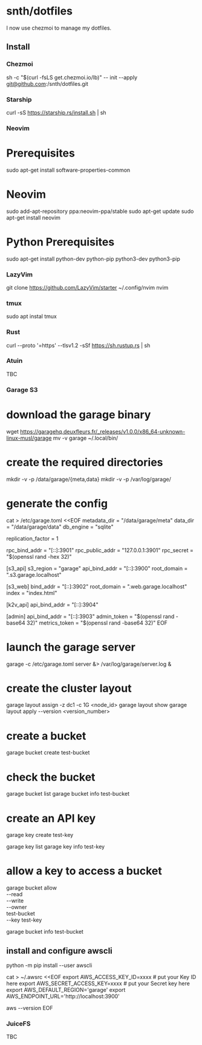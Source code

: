 # snth/dotfiles

I now use chezmoi to manage my dotfiles.

## Install

### Chezmoi

   sh -c "$(curl -fsLS get.chezmoi.io/lb)" -- init --apply git@github.com:/snth/dotfiles.git

### Starship

  curl -sS https://starship.rs/install.sh | sh

### Neovim

  # Prerequisites
  sudo apt-get install software-properties-common
  
  # Neovim
  sudo add-apt-repository ppa:neovim-ppa/stable
  sudo apt-get update
  sudo apt-get install neovim

  # Python Prerequisites
  sudo apt-get install python-dev python-pip python3-dev python3-pip

### LazyVim

  git clone https://github.com/LazyVim/starter ~/.config/nvim
  nvim

### tmux

  sudo apt instal tmux

### Rust

  curl --proto '=https' --tlsv1.2 -sSf https://sh.rustup.rs | sh

### Atuin

  TBC

### Garage S3

  # download the garage binary
  wget https://garagehq.deuxfleurs.fr/_releases/v1.0.0/x86_64-unknown-linux-musl/garage
  mv -v garage ~/.local/bin/

  # create the required directories
  mkdir -v -p /data/garage/{meta,data}
  mkdir -v -p /var/log/garage/

  # generate the config
  cat > /etc/garage.toml <<EOF
  metadata_dir = "/data/garage/meta"
  data_dir = "/data/garage/data"
  db_engine = "sqlite"

  replication_factor = 1

  rpc_bind_addr = "[::]:3901"
  rpc_public_addr = "127.0.0.1:3901"
  rpc_secret = "$(openssl rand -hex 32)"

  [s3_api]
  s3_region = "garage"
  api_bind_addr = "[::]:3900"
  root_domain = ".s3.garage.localhost"

  [s3_web]
  bind_addr = "[::]:3902"
  root_domain = ".web.garage.localhost"
  index = "index.html"

  [k2v_api]
  api_bind_addr = "[::]:3904"

  [admin]
  api_bind_addr = "[::]:3903"
  admin_token = "$(openssl rand -base64 32)"
  metrics_token = "$(openssl rand -base64 32)"
  EOF

  # launch the garage server
  garage -c /etc/garage.toml server &> /var/log/garage/server.log &

  # create the cluster layout
  garage layout assign -z dc1 -c 1G <node_id>
  garage layout show
  garage layout apply --version <version_number>

  # create a bucket
  garage bucket create test-bucket

  # check the bucket
  garage bucket list
  garage bucket info test-bucket

  # create an API key
  garage key create test-key

  garage key list
  garage key info test-key

  # allow a key to access a bucket
  garage bucket allow \
    --read \
    --write \
    --owner \
    test-bucket \
    --key test-key

  garage bucket info test-bucket

  ## install and configure awscli
  python -m pip install --user awscli

  cat > ~/.awsrc <<EOF
  export AWS_ACCESS_KEY_ID=xxxx      # put your Key ID here
  export AWS_SECRET_ACCESS_KEY=xxxx  # put your Secret key here
  export AWS_DEFAULT_REGION='garage'
  export AWS_ENDPOINT_URL='http://localhost:3900'

  aws --version
  EOF

### JuiceFS

  TBC
